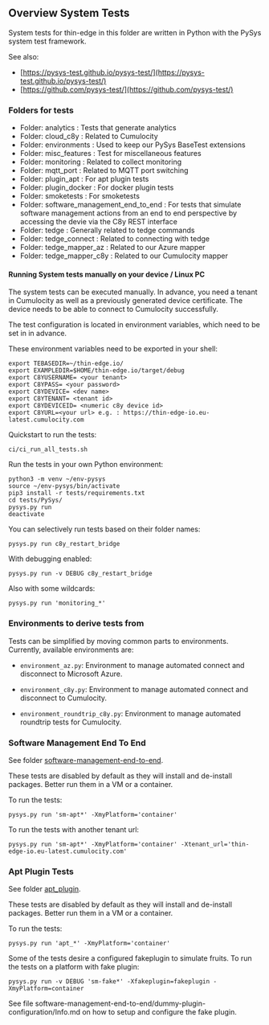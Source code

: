 ## Overview System Tests

System tests for thin-edge in this folder are written in Python with
the PySys system test framework.

See also:

* [https://pysys-test.github.io/pysys-test/](https://pysys-test.github.io/pysys-test/)
* [https://github.com/pysys-test/](https://github.com/pysys-test/)

### Folders for tests

- Folder: analytics : Tests that generate analytics
- Folder: cloud\_c8y : Related to Cumulocity
- Folder: environments : Used to keep our PySys BaseTest extensions
- Folder: misc\_features : Test for miscellaneous features
- Folder: monitoring : Related to collect monitoring
- Folder: mqtt\_port : Related to MQTT port switching
- Folder: plugin\_apt : For apt plugin tests
- Folder: plugin\_docker : For docker plugin tests
- Folder: smoketests : For smoketests
- Folder: software\_management\_end\_to\_end :
    For tests that simulate software management actions from an end to end
    perspective by accessing the devie via the C8y REST interface
- Folder: tedge : Generally related to tedge commands
- Folder: tedge\_connect : Related to connecting with tedge
- Folder: tedge\_mapper\_az : Related to our Azure mapper
- Folder: tedge\_mapper\_c8y : Related to our Cumulocity mapper

#### Running System tests manually on your device / Linux PC

The system tests can be executed manually. In advance, you need a tenant in
Cumulocity as well as a previously generated device certificate. The device
needs to be able to connect to Cumulocity successfully.

The test configuration is located in environment variables, which need to be
set in in advance.

These environment variables need to be exported in your shell:

    export TEBASEDIR=~/thin-edge.io/
    export EXAMPLEDIR=$HOME/thin-edge.io/target/debug
    export C8YUSERNAME= <your tenant>
    export C8YPASS= <your password>
    export C8YDEVICE= <dev name>
    export C8YTENANT= <tenant id>
    export C8YDEVICEID= <numeric c8y device id>
    export C8YURL=<your url> e.g. : https://thin-edge-io.eu-latest.cumulocity.com

Quickstart to run the tests:

    ci/ci_run_all_tests.sh

Run the tests in your own Python environment:

    python3 -m venv ~/env-pysys
    source ~/env-pysys/bin/activate
    pip3 install -r tests/requirements.txt
    cd tests/PySys/
    pysys.py run
    deactivate

You can selectively run tests based on their folder names:

    pysys.py run c8y_restart_bridge

With debugging enabled:

    pysys.py run -v DEBUG c8y_restart_bridge

Also with some wildcards:

    pysys.py run 'monitoring_*'


### Environments to derive tests from

Tests can be simplified by moving common parts to environments. Currently,
available environments are:

* `environment_az.py`:
    Environment to manage automated connect and disconnect to Microsoft Azure.

* `environment_c8y.py`:
    Environment to manage automated connect and disconnect to Cumulocity.

* `environment_roundtrip_c8y.py`:
    Environment to manage automated roundtrip tests for Cumulocity.


### Software Management End To End

See folder [software-management-end-to-end](/software-management-end-to-end/).

These tests are disabled by default as they will install and de-install packages.
Better run them in a VM or a container.

To run the tests:

    pysys.py run 'sm-apt*' -XmyPlatform='container'

To run the tests with another tenant url:

    pysys.py run 'sm-apt*' -XmyPlatform='container' -Xtenant_url='thin-edge-io.eu-latest.cumulocity.com'


### Apt Plugin Tests

See folder [apt_plugin](/apt_plugin/).

These tests are disabled by default as they will install and de-install packages.
Better run them in a VM or a container.

To run the tests:

    pysys.py run 'apt_*' -XmyPlatform='container'


Some of the tests desire a configured fakeplugin to simulate fruits.
To run the tests on a platform with fake plugin:

    pysys.py run -v DEBUG 'sm-fake*' -Xfakeplugin=fakeplugin -XmyPlatform=container

See file software-management-end-to-end/dummy-plugin-configuration/Info.md
on how to setup and configure the fake plugin.

